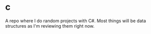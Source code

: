 # c

A repo where I do random projects with C#. Most things will be data structures as I'm reviewing them right now.
